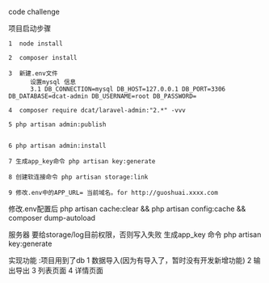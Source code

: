 
code challenge

项目启动步骤 

    1  node install 
 
    2  composer install 

    3  新建.env文件 
          设置mysql 信息
          3.1 DB_CONNECTION=mysql DB_HOST=127.0.0.1 DB_PORT=3306 DB_DATABASE=dcat-admin DB_USERNAME=root DB_PASSWORD=

    4  composer require dcat/laravel-admin:"2.*" -vvv 

    5 php artisan admin:publish 

   
    6 php artisan admin:install

    7 生成app_key命令 php artisan key:generate

    8 创建软连接命令 php artisan storage:link
  
    9 修改.env中的APP_URL= 当前域名。for http://guoshuai.xxxx.com


修改.env配置后
   php artisan cache:clear  &&  php artisan config:cache &&  composer dump-autoload

服务器 要给storage/log目前权限，否则写入失败
生成app_key 命令 php artisan key:generate

实现功能 :项目用到了db
1  数据导入(因为有导入了，暂时没有开发新增功能)
2  输出导出
3  列表页面
4  详情页面
